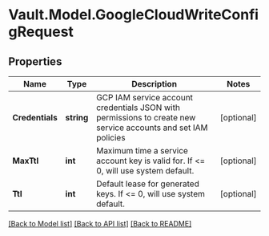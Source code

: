 # Vault.Model.GoogleCloudWriteConfigRequest

## Properties

Name | Type | Description | Notes
------------ | ------------- | ------------- | -------------
**Credentials** | **string** | GCP IAM service account credentials JSON with permissions to create new service accounts and set IAM policies | [optional] 
**MaxTtl** | **int** | Maximum time a service account key is valid for. If &lt;&#x3D; 0, will use system default. | [optional] 
**Ttl** | **int** | Default lease for generated keys. If &lt;&#x3D; 0, will use system default. | [optional] 


[[Back to Model list]](../README.md#documentation-for-models) [[Back to API list]](../README.md#documentation-for-api-endpoints) [[Back to README]](../README.md)

